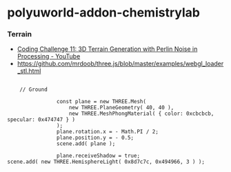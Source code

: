 polyuworld-addon-chemistrylab
=============================
### Terrain
- [Coding Challenge 11: 3D Terrain Generation with Perlin Noise in Processing - YouTube](https://www.youtube.com/watch?v=IKB1hWWedMk)
- https://github.com/mrdoob/three.js/blob/master/examples/webgl_loader_stl.html
```

    // Ground

				const plane = new THREE.Mesh(
					new THREE.PlaneGeometry( 40, 40 ),
					new THREE.MeshPhongMaterial( { color: 0xcbcbcb, specular: 0x474747 } )
				);
				plane.rotation.x = - Math.PI / 2;
				plane.position.y = - 0.5;
				scene.add( plane );

				plane.receiveShadow = true;
scene.add( new THREE.HemisphereLight( 0x8d7c7c, 0x494966, 3 ) );
```
